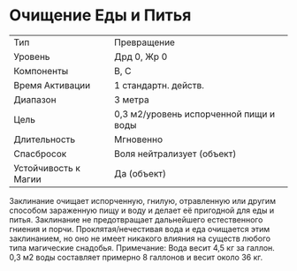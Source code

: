 # Очищение Еды и Питья

|                      |                                        |
| -------------------- | -------------------------------------- |
| Тип                  | Превращение                            |
| Уровень              | Дрд 0, Жр 0                            |
| Компоненты           | В, С                                   |
| Время Активации      | 1 стандартн. действ.                   |
| Диапазон             | 3 метра                                |
| Цель                 | 0,3 м2/уровень испорченной пищи и воды |
| Длительность         | Мгновенно                              |
| Спасбросок           | Воля нейтрализует (объект)             |
| Устойчивость к Магии | Да (объект)                            |

 Заклинание очищает испорченную, гнилую, отравленную или другим способом зараженную пищу и воду и делает её пригодной для еды и питья. Заклинание не предотвращает дальнейшего естественного гниения и порчи. Проклятая/нечестивая вода и еда очищается этим заклинанием, но оно не имеет никакого влияния на существ любого типа магические снадобья. Примечание: Вода весит 4,5 кг за галлон. 0,3 м2 воды составляет примерно 8 галлонов и весит около 36 кг.
